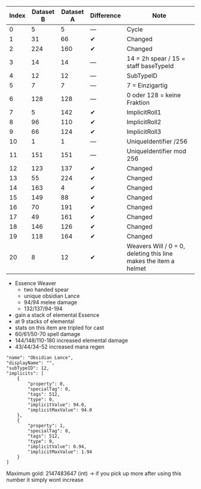 | Index | Dataset B | Dataset A | Difference | Note |
|---|---|---|---|---|
| 0 | 5 | 5 | — | Cycle |
| 1 | 31 | 66 | ✔ | Changed |
| 2 | 224 | 160 | ✔ | Changed |
| 3 | 14 | 14 | — | 14 = 2h spear / 15 = staff baseTypeId |
| 4 | 12 | 12 | — | SubTypeID |
| 5 | 7 | 7 | — | 7 = Einzigartig |
| 6 | 128 | 128 | — | 0 oder 128 = keine Fraktion |
| 7 | 5 | 142 | ✔ | ImplicitRoll1 |
| 8 | 96 | 110 | ✔ | ImplicitRoll2 |
| 9 | 66 | 124 | ✔ | ImplicitRoll3 |
| 10 | 1 | 1 | — | UniqueIdentifier /256 |
| 11 | 151 | 151 | — | UniqueIdentifier mod 256 |
| 12 | 123 | 137 | ✔ | Changed |
| 13 | 55 | 224 | ✔ | Changed |
| 14 | 163 | 4 | ✔ | Changed |
| 15 | 149 | 88 | ✔ | Changed |
| 16 | 70 | 191 | ✔ | Changed |
| 17 | 49 | 161 | ✔ | Changed |
| 18 | 146 | 126 | ✔ | Changed |
| 19 | 118 | 164 | ✔ | Changed |
| 20 | 8 | 12 | ✔ | Weavers Will / 0 = 0, deleting this line makes the item a helmet |


- Essence Weaver
    - two handed spear
    - unique obsidian Lance
    - 94/94 melee damage
    - 132/137/94-194
- gain a stack of elemental Essence
- at 9 stacks of elemental
- stats on this item are tripled for cast
- 60/61/50-70 spell damage
- 144/148/110-180 increased elemental damage
- 43/44/34-52 increased mana regen
```
"name": "Obsidian Lance",
"displayName": "",
"subTypeID": 12,
"implicits": [
    {
        "property": 0,
        "specialTag": 0,
        "tags": 512,
        "type": 0,
        "implicitValue": 94.0,
        "implicitMaxValue": 94.0
    },
    {
        "property": 1,
        "specialTag": 8,
        "tags": 512,
        "type": 0,
        "implicitValue": 0.94,
        "implicitMaxValue": 1.94
    }
]
```

Maximum gold: 2147483647 (int) -> if you pick up more after using this number it simply wont increase